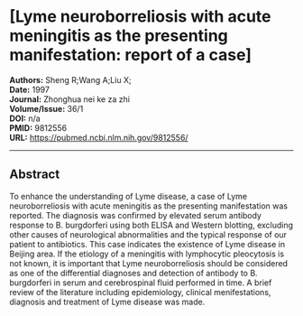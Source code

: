 # [Lyme neuroborreliosis with acute meningitis as the presenting manifestation: report of a case]

**Authors:** Sheng R;Wang A;Liu X;  
**Date:** 1997  
**Journal:** Zhonghua nei ke za zhi  
**Volume/Issue:** 36/1  
**DOI:** n/a  
**PMID:** 9812556  
**URL:** https://pubmed.ncbi.nlm.nih.gov/9812556/

---

## Abstract

To enhance the understanding of Lyme disease, a case of Lyme neuroborreliosis with acute meningitis as the presenting manifestation was reported. The diagnosis was confirmed by elevated serum antibody response to B. burgdorferi using both ELISA and Western blotting, excluding other causes of neurological abnormalities and the typical response of our patient to antibiotics. This case indicates the existence of Lyme disease in Beijing area. If the etiology of a meningitis with lymphocytic pleocytosis is not known, it is important that Lyme neuroborreliosis should be considered as one of the differential diagnoses and detection of antibody to B. burgdorferi in serum and cerebrospinal fluid performed in time. A brief review of the literature including epidemiology, clinical menifestations, diagnosis and treatment of Lyme disease was made.
